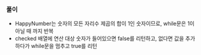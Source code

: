 ### 풀이

- HappyNumber는 숫자의 모든 자리수 제곱의 합이 1인 숫자이므로, while문은 1이 아닐 때 까지 반복
- checked 배열에 연산 대상 숫자가 들어있으면 false를 리턴하고, 없다면 값을 추가하다가 while문을 멈추고 true를 리턴
